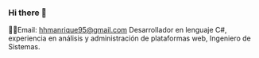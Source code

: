 ### Hi there 👋

<!--
**HarolManrique/HarolManrique** is a ✨ _special_ ✨ repository because its `README.md` (this file) appears on your GitHub profile.-->

🐱‍🏍Email: hhmanrique95@gmail.com Desarrollador en lenguaje C#, experiencia en análisis y administración de plataformas web, Ingeniero de Sistemas.
